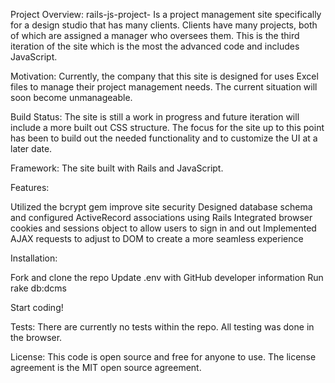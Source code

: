 Project Overview: rails-js-project- Is a project management site specifically for a design studio that has many clients. Clients have many projects, both of which are assigned a manager who oversees them. This is the third iteration of the site which is the most the advanced code and includes JavaScript.

Motivation: Currently, the company that this site is designed for uses Excel files to manage their project management needs. The current situation will soon become unmanageable.

Build Status: The site is still a work in progress and future iteration will include a more built out CSS structure. The focus for the site up to this point has been to build out the needed functionality and to customize the UI at a later date.

Framework: The site built with Rails and JavaScript.

Features:

Utilized the bcrypt gem  improve site security
Designed database schema and configured ActiveRecord associations using Rails
Integrated browser cookies and sessions object to allow users to sign in and out
Implemented AJAX requests to adjust to DOM to create a more seamless experience

Installation:

Fork and clone the repo
Update .env with GitHub developer information
Run rake db:dcms

Start coding!

Tests: There are currently no tests within the repo. All testing was done in the browser.

License: This code is open source and free for anyone to use. The license agreement is the MIT open source agreement.
